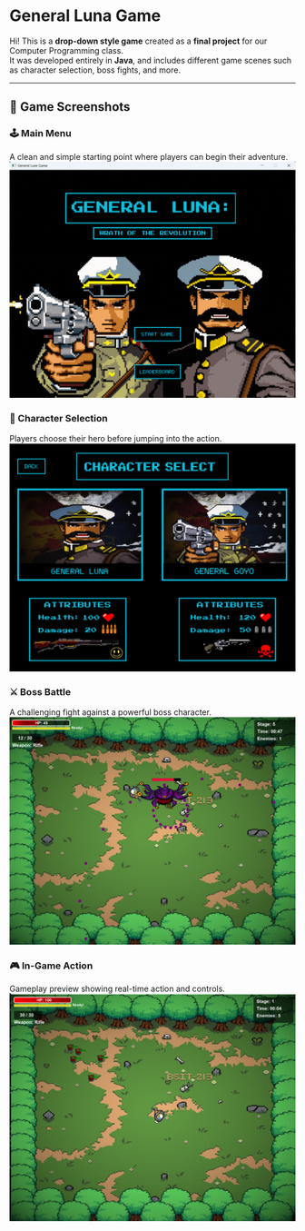 # General Luna Game

Hi! This is a **drop-down style game** created as a **final project** for our Computer Programming class.  
It was developed entirely in **Java**, and includes different game scenes such as character selection, boss fights, and more.

---

## 📸 Game Screenshots

### 🕹️ Main Menu  
A clean and simple starting point where players can begin their adventure.
![Main Menu](game%20screenshots/main%20menu.png)

### 👤 Character Selection  
Players choose their hero before jumping into the action.
![Character Selection](game%20screenshots/character%20selection.png)

### ⚔️ Boss Battle  
A challenging fight against a powerful boss character.
![Boss Battle](game%20screenshots/boss%20battle.png)

### 🎮 In-Game Action  
Gameplay preview showing real-time action and controls.
![Game](game%20screenshots/game.png)
